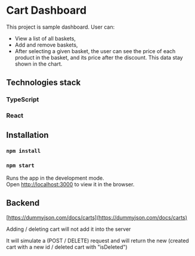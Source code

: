 # Cart Dashboard

This project is sample dashboard.
User can:
* View a list of all baskets,
* Add and remove baskets,
* After selecting a given basket, the user can see the price of each product in the basket, and its price after the discount. This data stay shown in the chart.

## Technologies stack

### TypeScript

### React

## Installation

### `npm install`

### `npm start`

Runs the app in the development mode.\
Open [http://localhost:3000](http://localhost:3000) to view it in the browser.

## Backend

[https://dummyjson.com/docs/carts](https://dummyjson.com/docs/carts)

Adding / deleting cart will not add it into the server

It will simulate a (POST / DELETE) request and will return the new (created cart with a new id / deleted cart with "isDeleted")
